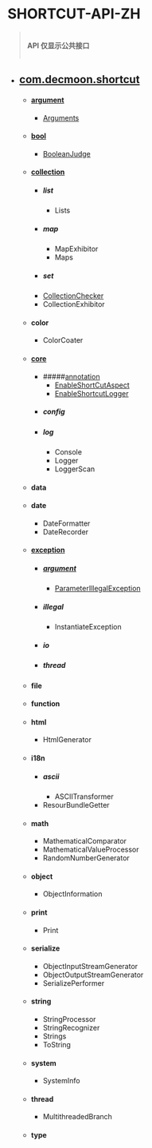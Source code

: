 # SHORTCUT-API-ZH

> <br/>**API 仅显示公共接口** <br/> <br/>


+ ## [com.decmoon.shortcut](../../README.md)
    + #### [argument](package-argument-zh.md)
        + [Arguments](class-Arguments-zh.md)
    + #### [bool](package-bool-zh.md)
        + [BooleanJudge](class-BooleanJudge-zh.md)
    + #### [collection](package-collection-zh.md)
        + ##### list
            + Lists
        + ##### map
            + MapExhibitor
            + Maps
        + ##### set
        + [CollectionChecker](class-CollectionChecker-zh.md)
        + CollectionExhibitor
    + #### color
        + ColorCoater
    + #### [core](package-core-zh.md)
        + #####[annotation](package-annotation-zh.md)
            + [EnableShortCutAspect](annotation-EnableShortcutAspect-zh.md)
            + [EnableShortcutLogger](annotation-EnableShortcutLogger-zh.md)
        + ##### config
        + ##### log 
            + Console
            + Logger
            + LoggerScan   
    + #### data
    + #### date
        + DateFormatter
        + DateRecorder
    + #### [exception](package-exception-zh.md)
        + ##### [argument](package-exception-argument-zh.md)
            + [ParameterIllegalException](exception-ParameterIllegalException-zh.md)
        + ##### illegal
            + InstantiateException
        + ##### io
        + ##### thread
    + #### file
    + #### function
    + #### html
        + HtmlGenerator
    + #### i18n
        + ##### ascii
            + ASCIITransformer
        + ResourBundleGetter
    + #### math
        + MathematicalComparator
        + MathematicalValueProcessor
        + RandomNumberGenerator
    + #### object
        + ObjectInformation
    + #### print
        + Print
    + #### serialize
        + ObjectInputStreamGenerator
        + ObjectOutputStreamGenerator
        + SerializePerformer
    + #### string
        + StringProcessor
        + StringRecognizer
        + Strings
        + ToString
    + #### system
        + SystemInfo
    + #### thread
        + MultithreadedBranch
    + #### type
    
















